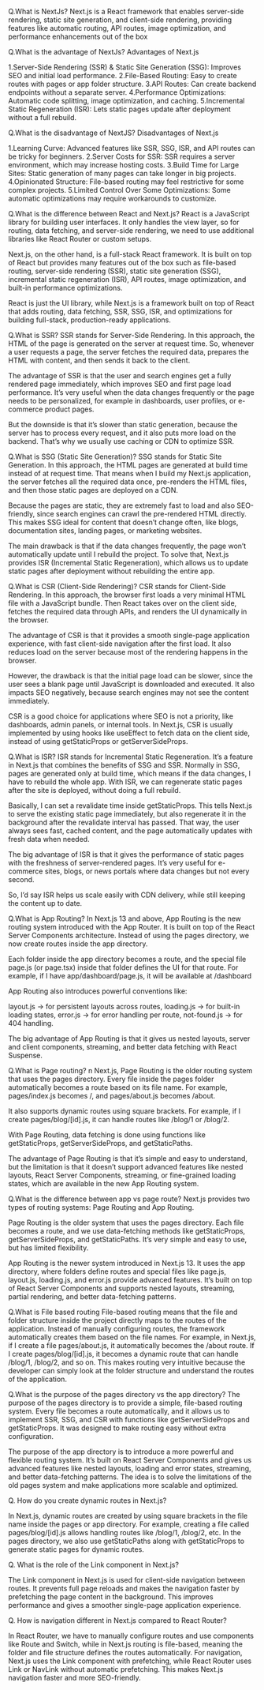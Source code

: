 Q.What is NextJs?
Next.js is a React framework that enables server-side rendering, static site generation, and client-side rendering, providing features like automatic routing, API routes, image optimization, and performance enhancements out of the box

Q.What is the advantage of NextJs?
Advantages of Next.js

1.Server-Side Rendering (SSR) & Static Site Generation (SSG): Improves SEO and initial load performance.
2.File-Based Routing: Easy to create routes with pages or app folder structure.
3.API Routes: Can create backend endpoints without a separate server.
4.Performance Optimizations: Automatic code splitting, image optimization, and caching.
5.Incremental Static Regeneration (ISR): Lets static pages update after deployment without a full rebuild.

Q.What is the disadvantage of NextJS?
Disadvantages of Next.js

1.Learning Curve: Advanced features like SSR, SSG, ISR, and API routes can be tricky for beginners.
2.Server Costs for SSR: SSR requires a server environment, which may increase hosting costs.
3.Build Time for Large Sites: Static generation of many pages can take longer in big projects.
4.Opinionated Structure: File-based routing may feel restrictive for some complex projects.
5.Limited Control Over Some Optimizations: Some automatic optimizations may require workarounds to customize.

Q.What is the difference between React and Next.js?
React is a JavaScript library for building user interfaces. It only handles the view layer, so for routing, data fetching, and server-side rendering, we need to use additional libraries like React Router or custom setups.

Next.js, on the other hand, is a full-stack React framework. It is built on top of React but provides many features out of the box such as file-based routing, server-side rendering (SSR), static site generation (SSG), incremental static regeneration (ISR), API routes, image optimization, and built-in performance optimizations.

React is just the UI library, while Next.js is a framework built on top of React that adds routing, data fetching, SSR, SSG, ISR, and optimizations for building full-stack, production-ready applications.

Q.What is SSR?
SSR stands for Server-Side Rendering. In this approach, the HTML of the page is generated on the server at request time. So, whenever a user requests a page, the server fetches the required data, prepares the HTML with content, and then sends it back to the client.

The advantage of SSR is that the user and search engines get a fully rendered page immediately, which improves SEO and first page load performance. It’s very useful when the data changes frequently or the page needs to be personalized, for example in dashboards, user profiles, or e-commerce product pages.

But the downside is that it’s slower than static generation, because the server has to process every request, and it also puts more load on the backend. That’s why we usually use caching or CDN to optimize SSR.

Q.What is SSG (Static Site Generation)?
SSG stands for Static Site Generation. In this approach, the HTML pages are generated at build time instead of at request time. That means when I build my Next.js application, the server fetches all the required data once, pre-renders the HTML files, and then those static pages are deployed on a CDN.

Because the pages are static, they are extremely fast to load and also SEO-friendly, since search engines can crawl the pre-rendered HTML directly. This makes SSG ideal for content that doesn’t change often, like blogs, documentation sites, landing pages, or marketing websites.

The main drawback is that if the data changes frequently, the page won’t automatically update until I rebuild the project. To solve that, Next.js provides ISR (Incremental Static Regeneration), which allows us to update static pages after deployment without rebuilding the entire app.

Q.What is CSR (Client-Side Rendering)?
CSR stands for Client-Side Rendering. In this approach, the browser first loads a very minimal HTML file with a JavaScript bundle. Then React takes over on the client side, fetches the required data through APIs, and renders the UI dynamically in the browser.

The advantage of CSR is that it provides a smooth single-page application experience, with fast client-side navigation after the first load. It also reduces load on the server because most of the rendering happens in the browser.

However, the drawback is that the initial page load can be slower, since the user sees a blank page until JavaScript is downloaded and executed. It also impacts SEO negatively, because search engines may not see the content immediately.

CSR is a good choice for applications where SEO is not a priority, like dashboards, admin panels, or internal tools. In Next.js, CSR is usually implemented by using hooks like useEffect to fetch data on the client side, instead of using getStaticProps or getServerSideProps.

Q.What is ISR?
ISR stands for Incremental Static Regeneration. It’s a feature in Next.js that combines the benefits of SSG and SSR. Normally in SSG, pages are generated only at build time, which means if the data changes, I have to rebuild the whole app. With ISR, we can regenerate static pages after the site is deployed, without doing a full rebuild.

Basically, I can set a revalidate time inside getStaticProps. This tells Next.js to serve the existing static page immediately, but also regenerate it in the background after the revalidate interval has passed. That way, the user always sees fast, cached content, and the page automatically updates with fresh data when needed.

The big advantage of ISR is that it gives the performance of static pages with the freshness of server-rendered pages. It’s very useful for e-commerce sites, blogs, or news portals where data changes but not every second.

So, I’d say ISR helps us scale easily with CDN delivery, while still keeping the content up to date.


Q.What is App Routing?
In Next.js 13 and above, App Routing is the new routing system introduced with the App Router. It is built on top of the React Server Components architecture. Instead of using the pages directory, we now create routes inside the app directory.

Each folder inside the app directory becomes a route, and the special file page.js (or page.tsx) inside that folder defines the UI for that route. For example, if I have app/dashboard/page.js, it will be available at /dashboard

App Routing also introduces powerful conventions like:

layout.js → for persistent layouts across routes,
loading.js → for built-in loading states,
error.js → for error handling per route,
not-found.js → for 404 handling.

The big advantage of App Routing is that it gives us nested layouts, server and client components, streaming, and better data fetching with React Suspense.

Q.What is Page routing?
n Next.js, Page Routing is the older routing system that uses the pages directory. Every file inside the pages folder automatically becomes a route based on its file name. For example, pages/index.js becomes /, and pages/about.js becomes /about.

It also supports dynamic routes using square brackets. For example, if I create pages/blog/[id].js, it can handle routes like /blog/1 or /blog/2.

With Page Routing, data fetching is done using functions like getStaticProps, getServerSideProps, and getStaticPaths.

The advantage of Page Routing is that it’s simple and easy to understand, but the limitation is that it doesn’t support advanced features like nested layouts, React Server Components, streaming, or fine-grained loading states, which are available in the new App Routing system.

Q.What is the difference between app vs page route?
Next.js provides two types of routing systems: Page Routing and App Routing.

Page Routing is the older system that uses the pages directory. Each file becomes a route, and we use data-fetching methods like getStaticProps, getServerSideProps, and getStaticPaths. It’s very simple and easy to use, but has limited flexibility.

App Routing is the newer system introduced in Next.js 13. It uses the app directory, where folders define routes and special files like page.js, layout.js, loading.js, and error.js provide advanced features. It’s built on top of React Server Components and supports nested layouts, streaming, partial rendering, and better data-fetching patterns.

Q.What is File based routing
File-based routing means that the file and folder structure inside the project directly maps to the routes of the application. Instead of manually configuring routes, the framework automatically creates them based on the file names.
For example, in Next.js, if I create a file pages/about.js, it automatically becomes the /about route. If I create pages/blog/[id].js, it becomes a dynamic route that can handle /blog/1, /blog/2, and so on.
This makes routing very intuitive because the developer can simply look at the folder structure and understand the routes of the application.

Q.What is the purpose of the pages directory vs the app directory?
The purpose of the pages directory is to provide a simple, file-based routing system. Every file becomes a route automatically, and it allows us to implement SSR, SSG, and CSR with functions like getServerSideProps and getStaticProps. It was designed to make routing easy without extra configuration.

The purpose of the app directory is to introduce a more powerful and flexible routing system. It’s built on React Server Components and gives us advanced features like nested layouts, loading and error states, streaming, and better data-fetching patterns. The idea is to solve the limitations of the old pages system and make applications more scalable and optimized.

Q. How do you create dynamic routes in Next.js?

In Next.js, dynamic routes are created by using square brackets in the file name inside the pages or app directory. For example, creating a file called pages/blog/[id].js allows handling routes like /blog/1, /blog/2, etc. In the pages directory, we also use getStaticPaths along with getStaticProps to generate static pages for dynamic routes.

Q. What is the role of the Link component in Next.js?

The Link component in Next.js is used for client-side navigation between routes. It prevents full page reloads and makes the navigation faster by prefetching the page content in the background. This improves performance and gives a smoother single-page application experience.

Q. How is navigation different in Next.js compared to React Router?

In React Router, we have to manually configure routes and use components like Route and Switch, while in Next.js routing is file-based, meaning the folder and file structure defines the routes automatically. For navigation, Next.js uses the Link component with prefetching, while React Router uses Link or NavLink without automatic prefetching. This makes Next.js navigation faster and more SEO-friendly.